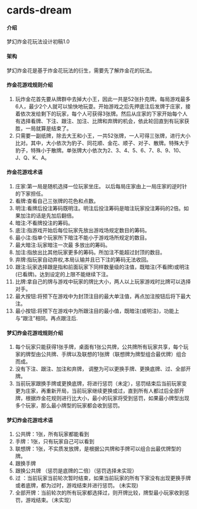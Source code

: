 # cards-dream

#### 介绍
梦幻炸金花玩法设计初稿1.0

#### 架构
梦幻炸金花是基于炸金花玩法的衍生，需要先了解炸金花的玩法。


#### 炸金花游戏规则介绍

1.  玩炸金花首先要从牌群中去掉大小王，因此一共是52张扑克牌。每局游戏最多6人，最少2个人就可以愉快地玩耍。开始游戏之后先押底注后发牌于庄家，接着依次发给剩下的玩家，每个人可获得3张牌。然后从庄家的下家开始每个人有选择看牌、下注、跟注、加注、比牌和弃牌的机会，依此轮回直到有玩家获胜，一局就算是结束了。
2.  只需要一副纸牌，除去大王和小王，一共52张牌，一人可得三张牌，进行大小比对。其中，大小依次为豹子、同花顺、金花、顺子、对子、散牌。特殊大于豹子，特殊小于散牌。单张牌大小依次为2、3、4、5、6、7、8、9、10、J、Q、K、A。

#### 炸金花游戏术语

1.  庄家:第一局是随机选择一位玩家坐庄。 以后每局庄家由上一局庄家的逆时针的下家担任。
2.  看牌:查看自己三张牌的花色和点数。
3.  明注:看牌后投注筹码既明注。明注后投注筹码是暗注玩家投注筹码的2倍。如果加注的话是先加后翻倍。
4.  暗注:不看牌投注的筹码。
5.  底注:指游戏开始后每位玩家先放出游戏场规定数目的筹码。
6.  最小注:指单个玩家所下暗注不能小于游戏场所规定的数目。
7.  最大暗注:玩家暗注一次最 多放出的筹码。
8.  加注:指放出比其他玩家更多的筹码。所加注不能超过封顶的数目。
9.  弃牌:指玩家自动弃权,本局认输并且已下注的筹码无法收回。
10.  跟注:玩家选择跟是指和前面玩家下同样数量级的注值，既暗注(不看牌)或明注(已看牌)。达到设定的上限不能继续下注。
12.  比牌:拿自己的牌与游戏中玩家的牌比大小，两人以上玩家游戏时比牌可以选择对手。
13.  最大按钮:将预下在游戏中为封顶注目的最大单注值，再点加注按钮后将下最大注。
14.  最小按钮:将预下在游戏中为所跟注目的最小值，既暗注(或明注)，功能上与“跟注”相同。再点跟注后.


#### 梦幻炸金花游戏规则介绍

1. 每个玩家只能获得1张手牌，桌面有1张公共牌，公共牌所有玩家共享，每个玩家的牌型由公共牌、手牌以及联想的1张牌（联想牌为牌型组合最优牌）组合而成。
2. 没有下注、跟注、加注和弃牌， 调整为可以更换手牌、更换底牌、过、全部开牌。
3. 当前玩家跟换手牌或更换底牌，将进行惩罚（未定），惩罚结束后当前玩家变更为庄家，再重新开局，当前玩家继续更换或过，直到所有人都过后全部开牌，根据炸金花规则进行比大小，最小的玩家将受到惩罚，如果最小牌型出现多个玩家，那么最小牌型的玩家都会收到惩罚。


#### 梦幻炸金花游戏术语

1. 公共牌：1张，所有玩家都能看到
2. 手牌：1张，只有玩家自己可以看到
3. 联想牌：1张，不实质发放牌，是根据公共牌和手牌可以组合出最优牌型的牌。
4. 跟换手牌
5. 跟换公共牌 （惩罚是底牌的二倍）（惩罚选择未实现）
6. 过 ：当前玩家当前轮次暂时结束，如果当前玩家的所有下家没有出现更换手牌或者底牌，都为过时，游戏结束并进行惩罚。 (未实现)
7. 全部开牌：当前轮次的所有玩家都选择过，则开牌比较，牌型最小玩家收到惩罚，游戏结束。（未实现）

